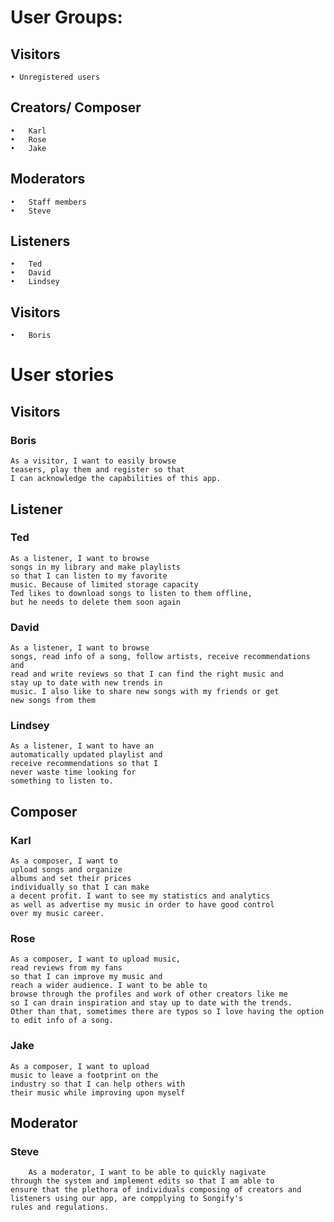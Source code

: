 # User Groups:
## Visitors
	• Unregistered users
## Creators/ Composer
	•	Karl
	•	Rose
	•	Jake
## Moderators
	•	Staff members
	•	Steve
## Listeners
	•	Ted
	•	David
	•	Lindsey
	
## Visitors
	•	Boris   

# User stories
## Visitors
### Boris
	As a visitor, I want to easily browse
	teasers, play them and register so that
	I can acknowledge the capabilities of this app. 
## Listener
### Ted 
	As a listener, I want to browse
	songs in my library and make playlists 
	so that I can listen to my favorite
	music. Because of limited storage capacity
	Ted likes to download songs to listen to them offline,
	but he needs to delete them soon again
### David
	As a listener, I want to browse
	songs, read info of a song, follow artists, receive recommendations and 
	read and write reviews so that I can find the right music and
	stay up to date with new trends in
	music. I also like to share new songs with my friends or get
	new songs from them
### Lindsey 
	As a listener, I want to have an
	automatically updated playlist and
	receive recommendations so that I
	never waste time looking for
	something to listen to. 

## Composer
### Karl 
	As a composer, I want to
	upload songs and organize
	albums and set their prices
	individually so that I can make
	a decent profit. I want to see my statistics and analytics
	as well as advertise my music in order to have good control
	over my music career.
### Rose 
	As a composer, I want to upload music,
	read reviews from my fans
	so that I can improve my music and
	reach a wider audience. I want to be able to 
	browse through the profiles and work of other creators like me
	so I can drain inspiration and stay up to date with the trends.
	Other than that, sometimes there are typos so I love having the option to edit info of a song.
### Jake
	As a composer, I want to upload
	music to leave a footprint on the
	industry so that I can help others with
	their music while improving upon myself


## Moderator
### Steve
        As a moderator, I want to be able to quickly nagivate 
	through the system and implement edits so that I am able to 
	ensure that the plethora of individuals composing of creators and 
	listeners using our app, are compplying to Songify's
	rules and regulations.


